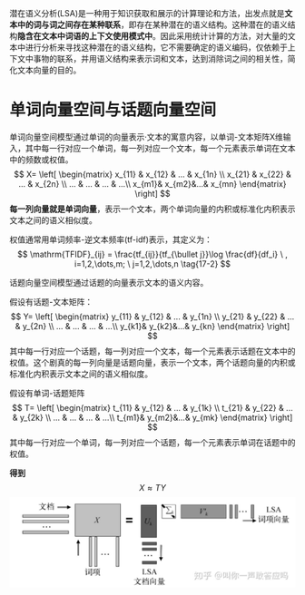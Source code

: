 潜在语义分析(LSA)是一种用于知识获取和展示的计算理论和方法，出发点就是**文本中的词与词之间存在某种联系**，即存在某种潜在的语义结构。这种潜在的语义结构**隐含在文本中词语的上下文使用模式中**。因此采用统计计算的方法，对大量的文本中进行分析来寻找这种潜在的语义结构，它不需要确定的语义编码，仅依赖于上下文中事物的联系，并用语义结构来表示词和文本，达到消除词之间的相关性，简化文本向量的目的。

# 单词向量空间与话题向量空间



单词向量空间模型通过单词的向量表示·文本的寓意内容，以单词-文本矩阵X维输入，其中每一行对应一个单词，每一列对应一个文本，每一个元素表示单词在文本中的频数或权值。
$$
X=  \left[
 \begin{matrix}
   x_{11} & x_{12} & ... & x_{1n} \\
   x_{21} & x_{22} & ... & x_{2n} \\
   ... & ... & ... & ...\\
   x_{m1}& x_{m2}&...& x_{mn}
  \end{matrix}
  \right]
$$
**每一列向量就是单词向量**，表示一个文本，两个单词向量的内积或标准化内积表示文本之间的语义相似度。

权值通常用单词频率-逆文本频率(tf-idf)表示，其定义为：
$$
\mathrm{TFIDF}_{ij} = \frac{tf_{ij}}{tf_{\bullet j}}\log \frac{df}{df_i} \ , i=1,2,\dots,m; \ j=1,2,\dots,n \tag{17-2}
$$


话题向量空间模型通过话题的向量表示文本的语义内容。

假设有话题-文本矩阵：
$$
Y=  \left[
 \begin{matrix}
   y_{11} & y_{12} & ... & y_{1n} \\
   y_{21} & y_{22} & ... & y_{2n} \\
   ... & ... & ... & ...\\
   y_{k1}& y_{k2}&...& y_{kn}
  \end{matrix}
  \right]
$$
其中每一行对应一个话题，每一列对应一个文本，每一个元素表示话题在文本中的权值。这个剧真的每一列向量是话题向量，表示一个文本，两个话题向量的内积或标准化内积表示文本之间的语义相似度。

假设有单词-话题矩阵
$$
T=  \left[
 \begin{matrix}
   t_{11} & y_{12} & ... & y_{1k} \\
   t_{21} & y_{22} & ... & y_{2k} \\
   ... & ... & ... & ...\\
   t_{m1}& y_{m2}&...& y_{mk}
  \end{matrix}
  \right]
$$
其中每一行对应一个单词，每一列对应一个话题，每一个元素表示单词在话题中的权值。

**得到**
$$
X \approx TY
$$
![LSA](../img/ML/LSA.jpg)

